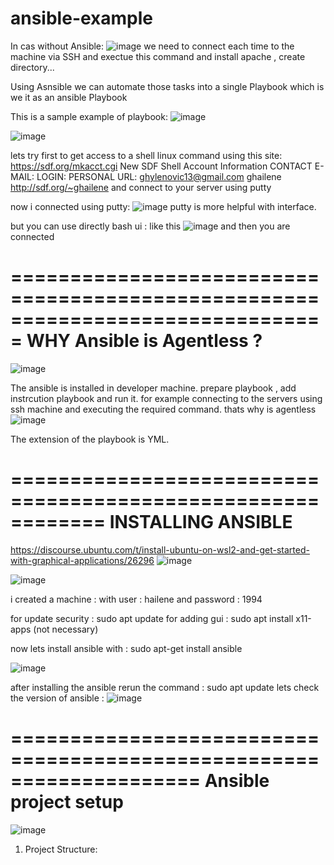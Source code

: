 # ansible-example
In cas without Ansible:
![image](https://github.com/user-attachments/assets/b9370fe3-331e-4673-ba4f-ac8f97806944)
we need to connect each time to the machine via SSH and exectue this command and install apache , create directory...

Using Asnsible we can automate those tasks into a single Playbook which is we it as an ansible Playbook

This is a sample example of playbook:
![image](https://github.com/user-attachments/assets/4d4205f4-711e-4a2c-8c0e-a1a2c1b82ba6)

![image](https://github.com/user-attachments/assets/ca6b9144-26bb-4c4c-abba-a341cb49375b)

lets try first to get access to a shell linux command using this site: https://sdf.org/mkacct.cgi
New SDF Shell Account Information
CONTACT E-MAIL:
LOGIN:
PERSONAL URL: 	ghylenovic13@gmail.com
ghailene
http://sdf.org/~ghailene
and connect to your server using putty

now i connected using putty:
![image](https://github.com/user-attachments/assets/d17049c7-d0b5-42b2-a929-0b77d234bf9c)
putty is more helpful with interface.

but you can use directly bash ui : like this 
![image](https://github.com/user-attachments/assets/d3f7343e-9e14-43b8-9196-c8c1c7b30c4b)
and then you are connected

===============================================================================
WHY Ansible is Agentless ?
===============================================================================
![image](https://github.com/user-attachments/assets/59681d63-b595-4c25-b7c3-b1c14353de3e)

The ansible is installed in developer machine. prepare playbook , add instrcution playbook and run it.
for example connecting to the servers using ssh machine and executing the required command. thats why is agentless
![image](https://github.com/user-attachments/assets/e0da1064-f07d-4047-b856-7e3045b20034)

The extension of the playbook is YML.

============================================================
INSTALLING ANSIBLE
============================================================
https://discourse.ubuntu.com/t/install-ubuntu-on-wsl2-and-get-started-with-graphical-applications/26296
![image](https://github.com/user-attachments/assets/b828e8d6-f9e2-43a0-bb49-f252f98dbc49)

![image](https://github.com/user-attachments/assets/8f86ece6-204a-4526-9a14-b007a8c73515)

i created a machine : with user : hailene and password : 1994

for update security : sudo apt update
for adding gui : sudo apt install x11-apps (not necessary)

now lets install ansible with : sudo apt-get install ansible

![image](https://github.com/user-attachments/assets/b0a1102c-1202-4911-b346-e1c442fabe9b)

after installing the ansible rerun the command : sudo apt update
lets check the version of ansible : 
![image](https://github.com/user-attachments/assets/5703877f-00e5-4ddb-9d7e-e4bb1bd67869)

====================================================================
Ansible project setup
==============================================================
![image](https://github.com/user-attachments/assets/ecc12b0b-a231-4b73-9bbf-d42a1be6a28a)

1) Project Structure:
   


